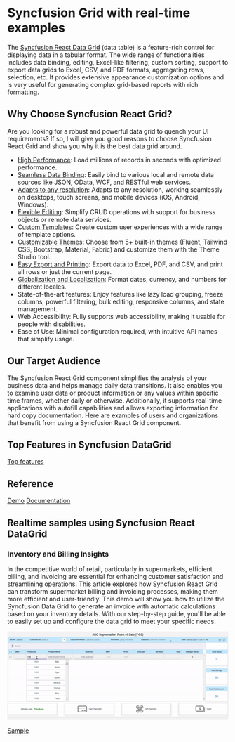 # Syncfusion Grid with real-time examples
The [Syncfusion React Data Grid](https://ej2.syncfusion.com/react/demos/#/material3/grid/overview) (data table) is a feature-rich control for displaying data in a tabular format. The wide range of functionalities includes data binding, editing, Excel-like filtering, custom sorting, support to export data grids to Excel, CSV, and PDF formats, aggregating rows, selection, etc. It provides extensive appearance customization options and is very useful for generating complex grid-based reports with rich formatting.
## Why Choose Syncfusion React Grid?
Are you looking for a robust and powerful data grid to quench your UI requirements? If so, I will give you good reasons to choose Syncfusion React Grid and show you why it is the best data grid around.
-	[High Performance](https://www.syncfusion.com/react-components/react-data-grid/performance): Load millions of records in seconds with optimized performance.
-	[Seamless Data Binding](https://www.syncfusion.com/react-components/react-data-grid/data-binding): Easily bind to various local and remote data sources like JSON, OData, WCF, and RESTful web services.
-	[Adapts to any resolution](https://ej2.syncfusion.com/react/documentation/grid/adaptive): Adapts to any resolution, working seamlessly on desktops, touch screens, and mobile devices (iOS, Android, Windows).
-	[Flexible Editing](https://www.syncfusion.com/react-components/react-data-grid/editing): Simplify CRUD operations with support for business objects or remote data services.
-	[Custom Templates](https://ej2.syncfusion.com/react/documentation/grid/columns/column-template): Create custom user experiences with a wide range of template options.
- [Customizable Themes](https://ej2.syncfusion.com/themestudio/?theme=bootstrap5): Choose from 5+ built-in themes (Fluent, Tailwind CSS, Bootstrap, Material, Fabric) and customize them with the Theme Studio tool.
-	[Easy Export and Printing](https://ej2.syncfusion.com/react/documentation/grid/excel-export/excel-exporting): Export data to Excel, PDF, and CSV, and print all rows or just the current page.
-	[Globalization and Localization](https://ej2.syncfusion.com/react/documentation/grid/global-local): Format dates, currency, and numbers for different locales.
-	State-of-the-art features: Enjoy features like lazy load grouping, freeze columns, powerful filtering, bulk editing, responsive columns, and state management.
- Web Accessibility: Fully supports web accessibility, making it usable for people with disabilities.
- Ease of Use: Minimal configuration required, with intuitive API names that simplify usage.
## Our Target Audience
The Syncfusion React Grid component simplifies the analysis of your business data and helps manage daily data transitions. It also enables you to examine user data or product information or any values within specific time frames, whether daily or otherwise.
Additionally, it supports real-time applications with autofill capabilities and allows exporting information for hard copy documentation. Here are examples of users and organizations that benefit from using a Syncfusion React Grid component.
## Top Features in Syncfusion DataGrid
[Top features](https://www.syncfusion.com/blogs/post/top-5-features-react-data-grid)

## Reference 
[Demo](https://ej2.syncfusion.com/react/demos/#/material3/grid/overview)
[Documentation](https://ej2.syncfusion.com/react/documentation/grid/getting-started)

## Realtime samples using Syncfusion React DataGrid
### Inventory and Billing Insights
In the competitive world of retail, particularly in supermarkets, efficient billing, and invoicing are essential for enhancing customer satisfaction and streamlining operations. This article explores how Syncfusion React Grid can transform supermarket billing and invoicing processes, making them more efficient and user-friendly. This demo will show you how to utilize the Syncfusion Data Grid to generate an invoice with automatic calculations based on your inventory details. With our step-by-step guide, you'll be able to easily set up and configure the data grid to meet your specific needs.

![Inventory App](images/inventory-app.gif)

[Sample](https://github.com/SyncfusionExamples/react-grid-use-case-tutorial-samples/tree/master/Inventory%20Management%20and%20Invoice%20Generating) 

